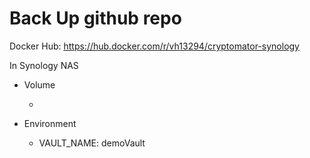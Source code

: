# Back Up github repo

Docker Hub:
https://hub.docker.com/r/vh13294/cryptomator-synology

In Synology NAS

-   Volume

    -

-   Environment
    -   VAULT_NAME: demoVault

